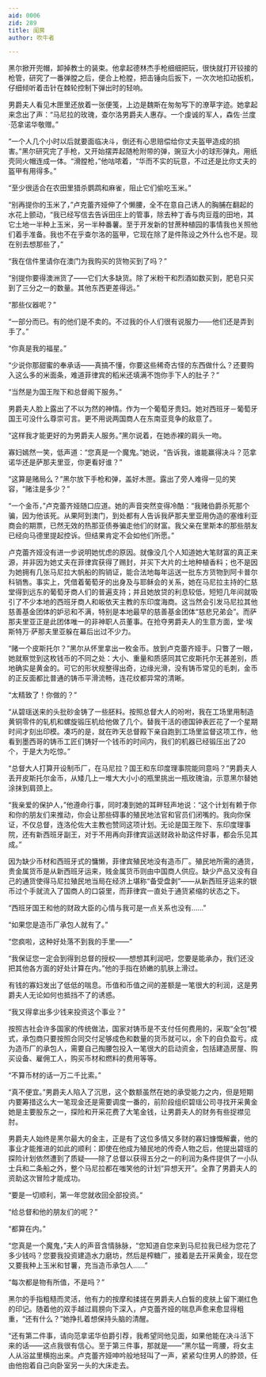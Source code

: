 ```yaml
---
aid: 0006
zid: 289
title: 闺房
author: 吹牛者

---
```




  黑尔掀开兜帽，卸掉教士的装束。他拿起德林杰手枪细细把玩，很快就打开铰接的枪管，研究了一番弹膛之后，便合上枪膛，把击锤向后扳下，一次次地扣动扳机，仔细倾听着击针在棘轮控制下弹出时的轻响。

  男爵夫人看见木匣里还放着一张便笺，上边是魏斯在匆匆写下的潦草字迹。她拿起来念出了声：“马尼拉的玫瑰，查尔洛男爵夫人惠存。一个虔诚的军人，森佐·兰度·范拿诺华敬赠。”

  “一个人几个小时以后就要面临决斗，倒还有心思赔偿给你丈夫盔甲造成的损害。”黑尔研究完了手枪，又开始摆弄起随枪附带的弹，豌豆大小的球形弹丸，用纸壳同火帽连成一体。“滑膛枪，”他咕哝着，“华而不实的玩意，不过还是比你丈夫的盔甲有用得多。”

  “至少很适合在农田里猎杀鹦鹉和麻雀，阻止它们偷吃玉米。”

  “别再提你的玉米了，”卢克蕾齐娅伸了个懒腰，全不在意自己诱人的胸脯在翻起的水花上颤动，“我已经写信去告诉田庄上的管事，除去种丁香与肉豆蔻的田地，其它土地一半种上玉米，另一半种番薯。至于开发新的甘蔗种植园的事情我也关照他们着手准备。我也不在乎查尔洛的盔甲，它现在除了是件陈设之外什么也不是。现在别去想那些了，”

  “我在信件里请你在澳门为我购买的货物买到了吗？”

  “别提你要得澳洲货了——它们大多缺货。除了米粉干和烈酒如数买到，肥皂只买到了三分之一的数量。其他东西更差得远。”

  “那些仪器呢？”

  “一部分而已。有的他们是不卖的。不过我的仆人们很有说服力——他们还是弄到手了。”

  “你真是我的福星。”

  “少说你那甜蜜的奉承话——真搞不懂，你要这些稀奇古怪的东西做什么？还要购入这么多的米面条，难道菲律宾的稻米还填满不饱你手下人的肚子？”

  “当然是为国王陛下和总督阁下服务。”

  男爵夫人脸上露出了不以为然的神情。作为一个葡萄牙贵妇。她对西班牙－葡萄牙国王可没什么尊崇可言。更不用说两国商人在东南亚竞争的敌意了。

  “这样我才能更好的为男爵夫人服务。”黑尔说着，在她赤裸的肩头一吻。

  寡妇嫣然一笑，低声道：“您真是一个魔鬼。”她说，“告诉我，谁能赢得决斗？范拿诺华还是萨那夫里亚，你更看好谁？”

  “这算是赌局么？”黑尔放下手枪和弹，盖好木匣。露出了旁人难得一见的笑容，“赌注是多少？”

  “一个金币，”卢克蕾齐娅随口应道。她的声音突然变得冷酷：“我赌伯爵杀死那个骗，因为他该死。从果阿到澳门，到处都有人告诉我萨那夫里亚用伪造的塞维利亚商会的期票，已然无效的热那亚债券骗走他们的财富。我父亲在里斯本的那些朋友已经向马德里提起控诉。但结果肯定不会如他们所愿。”

  卢克蕾齐娅没有进一步说明她忧虑的原因。就像没几个人知道她大笔财富的真正来源，并非因为她丈夫在菲律宾获得了赐封，并买下大片的土地种植香料；也不是因为她拥有几张马尼拉大帆船的购销证，能合法地每年运送一批东方货物到阿卡普尔科销售。事实上，凭借着葡萄牙的出身及与耶稣会的关系，她在马尼拉主持的仁慈堂得到远东的葡萄牙商人们的普遍支持；并且她放贷的利息较低，短短几年间就吸引了不少本地的西班牙商人和皈依天主教的东印度海商。这当然会引发马尼拉其他慈善基金团体的妒忌和不满，特别是本地最早的慈善基金团体“慈悲兄弟会”。而萨那夫里亚正是此团体唯一的非神职人员董事。在抢夺男爵夫人的生意方面，堂·埃斯特万·萨那夫里亚躲在幕后出过不少力。

  “赌一个皮斯托尔？”黑尔从怀里拿出一枚金币。放到卢克蕾齐娅手。只瞥了一眼，她就察觉到这枚钱币的不同之处：大小、重量和质感同其它皮斯托尔无甚差别，质地确实是黄金的。可它的形状规整得出奇，边缘光滑，没有铸币常见的毛刺，金币的正反面都比普通的铸币平滑流畅，连花纹都异常的清晰。

  “太精致了！你做的？”

  “从碧瑶送来的头批砂金铸了一些胚料。按照总督大人的吩咐，我在工场里用制造黄铜零件的轧机和螺旋锻压机给他做了几个。替我干活的德国钟表匠花了一个星期时间才刻出印模。凑巧的是，就在昨天总督殿下亲自跑到工场里监督这项工作，他看到墨西哥的铸币工匠们铸好一个钱币的时间内，我们的机器已经锻压出了20个，于是大为吃惊。”

  “总督大人打算开设制币厂，在马尼拉？国王和东印度理事院能同意吗？”男爵夫人丢开皮斯托尔金币，从矮几上一堆大大小小的瓶里挑出一瓶玫瑰油，示意黑尔替她涂抹到肩颈上。

  “我亲爱的保护人，”他遵命行事，同时凑到她的耳畔轻声地说：“这个计划有赖于你和你的朋友们来推动，你会让那些碍事的殖民地法官和官员们闭嘴的。我向你保证，不仅总督，连洛伦佐大主教也赞同这项计划。无论是国王陛下、东印度理事院，还有新西班牙副王，对于不用再向菲律宾运送财政补助这件好事，都会乐见其成。”

  因为缺少币材和西班牙式的慵懒，菲律宾殖民地没有造币厂。殖民地所需的通货，贵金属货币是从新西班牙运来，贱金属货币则由中国商人供应。缺少产品又没有自己的通货使得马尼拉殖民地当局在经济上堪称“备受盘剥”——从新西班牙运来的银币过个手就流入了国商人的口袋里，而菲律宾一直处于通货紧缩的状态之下。

  “西班牙国王和他的财政大臣的心情与我可是一点关系也没有……”

  “如果您是造币厂承包人就有了。”

  “您疯啦，这种好处落不到我的手里——”

  “我保证您一定会到得到总督的授权——想想其利润吧，您要是能承办，我们还没把其他各方面的好处计算在内。”他的手指在娇嫩的肌肤上滑过。

  有钱的寡妇发出了低低的喘息。币值和币值之间的差额是一笔很大的利润，这是男爵夫人无论如何也抵挡不了的诱惑。

  “我又得拿出多少钱来投资这个事业？”

  按照古社会许多国家的传统做法，国家对铸币是不支付任何费用的，采取“全包”模式，承包商只要按照合同交付足够成色和数量的货币就可以，余下的自负盈亏。成为造币厂的承包人，需要自己掏腰包投入一笔很大的启动资金，包括建造房屋、购买设备、雇佣工人，购买币材和燃料的费用等等。

  “不算币材的话一万二千比索。”

  “真不便宜。”男爵夫人陷入了沉思，这个数额虽然在她的承受能力之内，但是短期内要筹措这么大一笔现金还是需要调度一番的，前阶段组织碧瑶公司寻找开采黄金她是主要股东之一，探险和开采花费了大笔金钱，让男爵夫人的财务有些捉襟见肘。

  男爵夫人始终是黑尔最大的金主，正是有了这位多情又多财的寡妇慷慨解囊，他的事业才能推进的如此的顺利：即使在他成为殖民地的传奇人物之后，他提出碧瑶的探险计划依然遭到了质疑——除了总督以获得五分之一的利润为条件提供了一小队士兵和二条船之外，整个马尼拉都在嗤笑他的计划“异想天开”。全靠了男爵夫人的资助这次冒险才能成功。

  “要是一切顺利，第一年您就收回全部投资。”

  “给总督和他的朋友们的呢？”

  “都算在内。”

  “您真是一个魔鬼，”夫人的声音含情脉脉，“您知道自您来到马尼拉我已经为您花了多少钱吗？您要我投资建造水力磨坊，然后是榨糖厂，接着是去开采黄金，现在您又要我种上玉米和甘薯，充当造币承包人……”

  “每次都是物有所值，不是吗？”

  黑尔的手指粗糙而灵活，他有力的按摩和揉搓在男爵夫人白皙的皮肤上留下潮红色的印记。随着他的双手越过肩膀向下深入，卢克蕾齐娅的喘息声愈来愈显得粗重，“还有什么？”她挣扎着想保持头脑的清醒。

  “还有第二件事，请向范拿诺华伯爵引荐，我希望同他见面，如果他能在决斗活下来的话——这点我很有信心。至于第三件事，那就是——”黑尔猛一弯腰，将女主人从浴盆里横抱出来。卢克蕾齐娅呻吟般地轻叫了一声，紧紧勾住男人的脖颈，任由他抱着自己向卧室另一头的大床走去。



